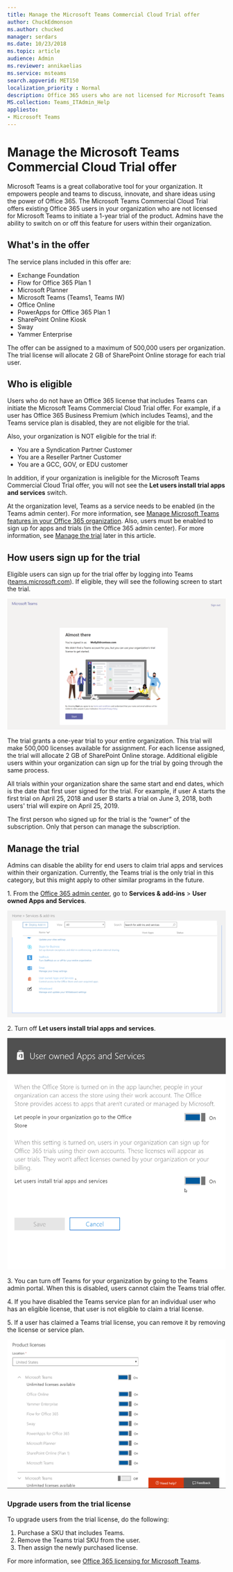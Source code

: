 ```yaml
---
title: Manage the Microsoft Teams Commercial Cloud Trial offer
author: ChuckEdmonson
ms.author: chucked
manager: serdars
ms.date: 10/23/2018
ms.topic: article
audience: Admin
ms.reviewer: annikaelias
ms.service: msteams
search.appverid: MET150
localization_priority : Normal
description: Office 365 users who are not licensed for Microsoft Teams can initiate a 1-year trial of Teams.
MS.collection: Teams_ITAdmin_Help
appliesto: 
- Microsoft Teams
---
```


Manage the Microsoft Teams Commercial Cloud Trial offer
=======================================================

Microsoft Teams is a great collaborative tool for your organization. It empowers people and teams to discuss, innovate, and share ideas using the power of Office 365. The Microsoft Teams Commercial Cloud Trial offers existing Office 365 users in your organization who are not licensed for Microsoft Teams to initiate a 1-year trial of the product. Admins have the ability to switch on or off this feature for users within their organization.

## What's in the offer

The service plans included in this offer are:

- Exchange Foundation
- Flow for Office 365 Plan 1
- Microsoft Planner
- Microsoft Teams (Teams1, Teams IW)
- Office Online
- PowerApps for Office 365 Plan 1
- SharePoint Online Kiosk
- Sway
- Yammer Enterprise

The offer can be assigned to a maximum of 500,000 users per organization. The trial license will allocate 2 GB of SharePoint Online storage for each trial user.

## Who is eligible

Users who do not have an Office 365 license that includes Teams can initiate the Microsoft Teams Commercial Cloud Trial offer. For example, if a user has Office 365 Business Premium (which includes Teams), and the Teams service plan is disabled, they are not eligible for the trial.

Also, your organization is NOT eligible for the trial if: 
- You are a Syndication Partner Customer
- You are a Reseller Partner Customer
- You are a GCC, GOV, or EDU customer

In addition, if your organization is ineligible for the Microsoft Teams Commercial Cloud Trial offer, you will not see the **Let users install trial apps and services** switch.

At the organization level, Teams as a service needs to be enabled (in the Teams admin center). For more information, see [Manage Microsoft Teams features in your Office 365 organization](enable-features-office-365.md). Also, users must be enabled to sign up for apps and trials (in the Office 365 admin center). For more information, see [Manage the trial](#manage-the-trial) later in this article.

## How users sign up for the trial

Eligible users can sign up for the trial offer by logging into Teams ([teams.microsoft.com](https://teams.microsoft.com)). If eligible, they will see the following screen to start the trial. 

![Screenshot of the start page for the Teams IW trial.](media/iw-trial-start-screen.png)

The trial grants a one-year trial to your entire organization. This trial will make 500,000 licenses available for assignment. For each license assigned, the trial will allocate 2 GB of SharePoint Online storage. Additional eligible users within your organization can sign up for the trial by going through the same process.

All trials within your organization share the same start and end dates, which is the date that first user signed for the trial. For example, if user A starts the first trial on April 25, 2018 and user B starts a trial on June 3, 2018, both users' trial will expire on April 25, 2019.

The first person who signed up for the trial is the “owner” of the subscription. Only that person can manage the subscription. 

## <a name="manage-the-trial"></a>Manage the trial

Admins can disable the ability for end users to claim trial apps and services within their organization. Currently, the Teams trial is the only trial in this category, but this might apply to other similar programs in the future. 

1\. From the [Office 365 admin center](https://portal.office.com/adminportal/home), go to **Services & add-ins** > **User owned Apps and Services**.

![Screenshot of the Services & add-ins page in the Office 365 admin center.](media/iw-trial-enable-1.png)

2\. Turn off **Let users install trial apps and services**.

![Screenshot of the User owned Apps and Services page in the Office 365 admin center.](media/iw-trial-enable-2.png)

3\. You can turn off Teams for your organization by going to the Teams admin portal. When this is disabled, users cannot claim the Teams trial offer.

4\. If you have disabled the Teams service plan for an individual user who has an eligible license, that user is not eligible to claim a trial license.

5\. If a user has claimed a Teams trial license, you can remove it by removing the license or service plan. 

![Screenshot of the Product licenses page in the Office 365 admin center.](media/iw-trial-enable-3.png)

### Upgrade users from the trial license

To upgrade users from the trial license, do the following:

1. Purchase a SKU that includes Teams.
2. Remove the Teams trial SKU from the user.
3. Then assign the newly purchased license.

For more information, see [Office 365 licensing for Microsoft Teams](Office-365-licensing.md).